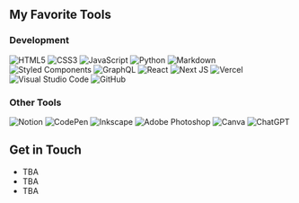 ## My Favorite Tools
### Development
![HTML5](https://img.shields.io/badge/html5-black?style=for-the-badge&logo=html5&logoColor=%23E34F26)
![CSS3](https://img.shields.io/badge/css3-black?style=for-the-badge&logo=css3&logoColor=%231572B6)
![JavaScript](https://img.shields.io/badge/javascript-black?style=for-the-badge&logo=javascript&logoColor=%23F7DF1E)
![Python](https://img.shields.io/badge/python-black?style=for-the-badge&logo=python&logoColor=%231572B6)
![Markdown](https://img.shields.io/badge/markdown-black?style=for-the-badge&logo=markdown&logoColor=white)
![Styled Components](https://img.shields.io/badge/styled--components-black?style=for-the-badge&logo=styled-components&logoColor=DB7093)
![GraphQL](https://img.shields.io/badge/-GraphQL-black?style=for-the-badge&logo=graphql&logoColor=E10098)
![React](https://img.shields.io/badge/react-black?style=for-the-badge&logo=react&logoColor=%2361DAFB)
![Next JS](https://img.shields.io/badge/Next-black?style=for-the-badge&logo=next.js&logoColor=white)
![Vercel](https://img.shields.io/badge/vercel-black?style=for-the-badge&logo=vercel&logoColor=white)
![Visual Studio Code](https://img.shields.io/badge/Visual%20Studio%20Code-black?style=for-the-badge&logo=visual-studio-code&logoColor=white)
![GitHub](https://img.shields.io/badge/github-black?style=for-the-badge&logo=github&logoColor=white)

### Other Tools
![Notion](https://img.shields.io/badge/Notion-black?style=for-the-badge&logo=notion&logoColor=white)
![CodePen](https://img.shields.io/badge/Codepen-black?style=for-the-badge&logo=codepen&logoColor=white)
![Inkscape](https://img.shields.io/badge/Inkscape-black?style=for-the-badge&logo=inkscape&logoColor=%231572B6)
![Adobe Photoshop](https://img.shields.io/badge/adobe%20photoshop-black?style=for-the-badge&logo=adobe%20photoshop&logoColor=white)
![Canva](https://img.shields.io/badge/Canva-black?style=for-the-badge&logo=Canva&logoColor=%231572B6)
![ChatGPT](https://img.shields.io/badge/chatGPT-black?style=for-the-badge&logo=openai&logoColor=white)

## Get in Touch
- TBA
- TBA
- TBA
